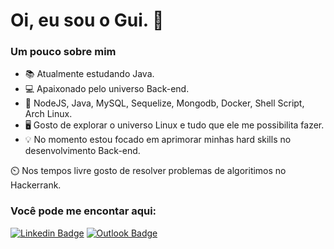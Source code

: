 #  Oi, eu sou o Gui. 🤙 

   ### Um pouco sobre mim 

   - :books: Atualmente estudando Java.
   - :computer: Apaixonado pelo universo Back-end.
   - 🧰  NodeJS, Java, MySQL, Sequelize, Mongodb, Docker, Shell Script, Arch Linux.
   - 🖥️ Gosto de explorar o universo Linux e tudo que ele me possibilita fazer. 
   - 💡 No momento estou focado em aprimorar minhas hard skills no desenvolvimento Back-end.

⏲️ Nos tempos livre gosto de resolver problemas de algoritimos no Hackerrank. 

  
### Você pode me encontar aqui:
 [![Linkedin Badge](https://img.shields.io/badge/-Linkedin-blue?style=flat-square&logo=Linkedin&logoColor=white&link=https://www.linkedin.com/in/guilhermegabriellisboadasilva/)](https://www.linkedin.com/in/guilhermegabriellisboadasilva/)
 [![Outlook Badge](https://img.shields.io/badge/Microsoft_Outlook-0078D4?style=flat&logo=microsoft-outlook&logoColor=white&link=mailto:guilhermel.silva@outlook.com.br)](mailto:guilhermel.silva@outlook.com.br)
 
